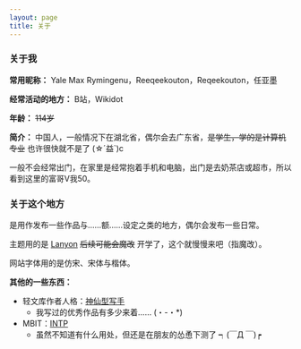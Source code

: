 ```yaml
---
layout: page
title: 关于
---
```


### 关于我

**常用昵称：** Yale Max Rymingenu，Reeqeekouton，Reqeekouton，任亚墨

**经常活动的地方：** B站，Wikidot

**年龄：** ~~114岁~~

**简介：** 中国人，一般情况下在湖北省，偶尔会去广东省，~~是学生，学的是计算机专业~~ 也许很快就不是了 (☆´益`)c

一般不会经常出门，在家里是经常抱着手机和电脑，出门是去奶茶店或超市，所以看到这里的富哥V我50。

### 关于这个地方

是用作发布一些作品与……额……设定之类的地方，偶尔会发布一些日常。

主题用的是 [Lanyon](https://github.com/poole/lanyon) ~~后续可能会魔改~~ 开学了，这个就慢慢来吧（指魔改）。

网站字体用的是仿宋、宋体与楷体。

**其他的一些东西：**
- 轻文库作者人格：[神仙型写手](https://act.linovel.net/persona2018/#/typeIntro?S=31.58&I=68.42&N=63.64&D=36.36&E=50.14&C=49.86&R=55.51&T=44.49&id=5)
  - 我写过的优秀作品有多少来着…… (・-・*)
- MBIT：[INTP](https://www.16personalities.com/ch/intp-%E4%BA%BA%E6%A0%BC)
  - 虽然不知道有什么用处，但还是在朋友的怂恿下测了 ┑(￣Д ￣)┍
